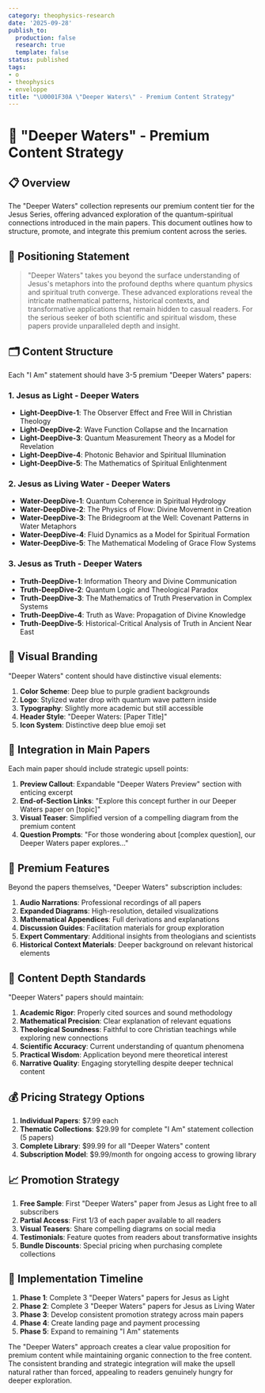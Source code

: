 ```yaml
---
category: theophysics-research
date: '2025-09-28'
publish_to:
  production: false
  research: true
  template: false
status: published
tags:
- o
- theophysics
- enveloppe
title: "\U0001F30A \"Deeper Waters\" - Premium Content Strategy"
---
```

   
# 🌊 "Deeper Waters" - Premium Content Strategy   
   
## 📋 Overview   
   
The "Deeper Waters" collection represents our premium content tier for the Jesus Series, offering advanced exploration of the quantum-spiritual connections introduced in the main papers. This document outlines how to structure, promote, and integrate this premium content across the series.   
   
## 🎯 Positioning Statement   
   
> "Deeper Waters" takes you beyond the surface understanding of Jesus's metaphors into the profound depths where quantum physics and spiritual truth converge. These advanced explorations reveal the intricate mathematical patterns, historical contexts, and transformative applications that remain hidden to casual readers. For the serious seeker of both scientific and spiritual wisdom, these papers provide unparalleled depth and insight.   
   
## 🗂️ Content Structure   
   
Each "I Am" statement should have 3-5 premium "Deeper Waters" papers:   
   
### 1. Jesus as Light - Deeper Waters   
   
- **Light-DeepDive-1**: The Observer Effect and Free Will in Christian Theology   
- **Light-DeepDive-2**: Wave Function Collapse and the Incarnation   
- **Light-DeepDive-3**: Quantum Measurement Theory as a Model for Revelation   
- **Light-DeepDive-4**: Photonic Behavior and Spiritual Illumination   
- **Light-DeepDive-5**: The Mathematics of Spiritual Enlightenment   
   
### 2. Jesus as Living Water - Deeper Waters   
   
- **Water-DeepDive-1**: Quantum Coherence in Spiritual Hydrology   
- **Water-DeepDive-2**: The Physics of Flow: Divine Movement in Creation   
- **Water-DeepDive-3**: The Bridegroom at the Well: Covenant Patterns in Water Metaphors   
- **Water-DeepDive-4**: Fluid Dynamics as a Model for Spiritual Formation   
- **Water-DeepDive-5**: The Mathematical Modeling of Grace Flow Systems   
   
### 3. Jesus as Truth - Deeper Waters   
   
- **Truth-DeepDive-1**: Information Theory and Divine Communication   
- **Truth-DeepDive-2**: Quantum Logic and Theological Paradox   
- **Truth-DeepDive-3**: The Mathematics of Truth Preservation in Complex Systems   
- **Truth-DeepDive-4**: Truth as Wave: Propagation of Divine Knowledge   
- **Truth-DeepDive-5**: Historical-Critical Analysis of Truth in Ancient Near East   
   
## 🎨 Visual Branding   
   
"Deeper Waters" content should have distinctive visual elements:   
   
1. **Color Scheme**: Deep blue to purple gradient backgrounds   
2. **Logo**: Stylized water drop with quantum wave pattern inside   
3. **Typography**: Slightly more academic but still accessible   
4. **Header Style**: "Deeper Waters: [Paper Title]"   
5. **Icon System**: Distinctive deep blue emoji set   
   
## 🔗 Integration in Main Papers   
   
Each main paper should include strategic upsell points:   
   
1. **Preview Callout**: Expandable "Deeper Waters Preview" section with enticing excerpt   
2. **End-of-Section Links**: "Explore this concept further in our Deeper Waters paper on [topic]"   
3. **Visual Teaser**: Simplified version of a compelling diagram from the premium content   
4. **Question Prompts**: "For those wondering about [complex question], our Deeper Waters paper explores..."   
   
## 📱 Premium Features   
   
Beyond the papers themselves, "Deeper Waters" subscription includes:   
   
1. **Audio Narrations**: Professional recordings of all papers   
2. **Expanded Diagrams**: High-resolution, detailed visualizations   
3. **Mathematical Appendices**: Full derivations and explanations   
4. **Discussion Guides**: Facilitation materials for group exploration   
5. **Expert Commentary**: Additional insights from theologians and scientists   
6. **Historical Context Materials**: Deeper background on relevant historical elements   
   
## 🧠 Content Depth Standards   
   
"Deeper Waters" papers should maintain:   
   
1. **Academic Rigor**: Properly cited sources and sound methodology   
2. **Mathematical Precision**: Clear explanation of relevant equations   
3. **Theological Soundness**: Faithful to core Christian teachings while exploring new connections   
4. **Scientific Accuracy**: Current understanding of quantum phenomena   
5. **Practical Wisdom**: Application beyond mere theoretical interest   
6. **Narrative Quality**: Engaging storytelling despite deeper technical content   
   
## 💰 Pricing Strategy Options   
   
1. **Individual Papers**: $7.99 each   
2. **Thematic Collections**: $29.99 for complete "I Am" statement collection (5 papers)   
3. **Complete Library**: $99.99 for all "Deeper Waters" content   
4. **Subscription Model**: $9.99/month for ongoing access to growing library   
   
## 📈 Promotion Strategy   
   
1. **Free Sample**: First "Deeper Waters" paper from Jesus as Light free to all subscribers   
2. **Partial Access**: First 1/3 of each paper available to all readers   
3. **Visual Teasers**: Share compelling diagrams on social media   
4. **Testimonials**: Feature quotes from readers about transformative insights   
5. **Bundle Discounts**: Special pricing when purchasing complete collections   
   
## 🚀 Implementation Timeline   
   
1. **Phase 1**: Complete 3 "Deeper Waters" papers for Jesus as Light   
2. **Phase 2**: Complete 3 "Deeper Waters" papers for Jesus as Living Water   
3. **Phase 3**: Develop consistent promotion strategy across main papers   
4. **Phase 4**: Create landing page and payment processing   
5. **Phase 5**: Expand to remaining "I Am" statements   
   
The "Deeper Waters" approach creates a clear value proposition for premium content while maintaining organic connection to the free content. The consistent branding and strategic integration will make the upsell natural rather than forced, appealing to readers genuinely hungry for deeper exploration.